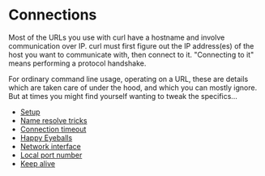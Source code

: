 # Connections

Most of the URLs you use with curl have a hostname and involve communication
over IP. curl must first figure out the IP address(es) of the host you want to
communicate with, then connect to it. "Connecting to it" means performing a
protocol handshake.

For ordinary command line usage, operating on a URL, these are details which
are taken care of under the hood, and which you can mostly ignore. But at times
you might find yourself wanting to tweak the specifics…

* [Setup](setup.md)
* [Name resolve tricks](name.md)
* [Connection timeout](timeout.md)
* [Happy Eyeballs](happy.md)
* [Network interface](interface.md)
* [Local port number](local-port.md)
* [Keep alive](keepalive.md)
